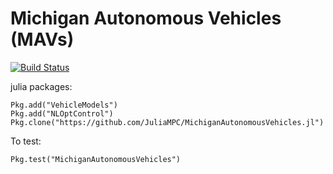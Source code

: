 # Michigan Autonomous Vehicles (MAVs)

[![Build Status](https://travis-ci.org/JuliaMPC/MichiganAutonomousVehicles.jl.svg?branch=master)](https://travis-ci.org/JuliaMPC/MichiganAutonomousVehicles.jl)


julia packages:
```
Pkg.add("VehicleModels")
Pkg.add("NLOptControl")
Pkg.clone("https://github.com/JuliaMPC/MichiganAutonomousVehicles.jl")
```

To test:
```
Pkg.test("MichiganAutonomousVehicles")
```
